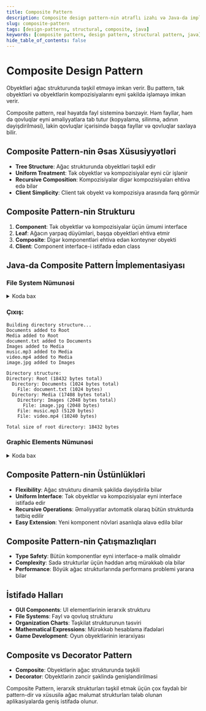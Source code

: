 ```yaml
---
title: Composite Pattern
description: Composite design pattern-nin ətraflı izahı və Java-da implementasiyası
slug: composite-pattern
tags: [design-patterns, structural, composite, java]
keywords: [composite pattern, design pattern, structural pattern, java]
hide_table_of_contents: false
---
```


# Composite Design Pattern

Obyektləri ağac strukturunda təşkil etməyə imkan verir. Bu pattern, tək obyektləri və obyektlərin kompozisiyalarını eyni şəkildə işləməyə imkan verir.

Composite pattern, real həyatda fayl sisteminə bənzəyir. Həm fayllar, həm də qovluqlar eyni əməliyyatlara tab tutur (kopyalama, silinmə, adının dəyişdirilməsi), lakin qovluqlar içərisində başqa fayllar və qovluqlar saxlaya bilir.

## Composite Pattern-nin Əsas Xüsusiyyətləri

- **Tree Structure**: Ağac strukturunda obyektləri təşkil edir
- **Uniform Treatment**: Tək obyektlər və kompozisiyalar eyni cür işlənir
- **Recursive Composition**: Kompozisiyalar digər kompozisiyaları ehtiva edə bilər
- **Client Simplicity**: Client tək obyekt və kompozisiya arasında fərq görmür

## Composite Pattern-nin Strukturu

1. **Component**: Tək obyektlər və kompozisiyalar üçün ümumi interface
2. **Leaf**: Ağacın yarpaq düyümləri, başqa obyektləri ehtiva etmir
3. **Composite**: Digər komponentləri ehtiva edən konteyner obyekti
4. **Client**: Component interface-i istifadə edən class

## Java-da Composite Pattern İmplementasiyası

### File System Nümunəsi

<details>
<summary>Koda bax</summary>

```java
// Component interface
interface FileSystemComponent {
    void showDetails();
    long getSize();
    String getName();
}

// Leaf class - File
class File implements FileSystemComponent {
    private String name;
    private long size;
    
    public File(String name, long size) {
        this.name = name;
        this.size = size;
    }
    
    @Override
    public void showDetails() {
        System.out.println("File: " + name + " (" + size + " bytes)");
    }
    
    @Override
    public long getSize() {
        return size;
    }
    
    @Override
    public String getName() {
        return name;
    }
}

// Composite class - Directory
class Directory implements FileSystemComponent {
    private String name;
    private java.util.List<FileSystemComponent> components = new java.util.ArrayList<>();
    
    public Directory(String name) {
        this.name = name;
    }
    
    public void addComponent(FileSystemComponent component) {
        components.add(component);
        System.out.println(component.getName() + " added to " + name);
    }
    
    public void removeComponent(FileSystemComponent component) {
        components.remove(component);
        System.out.println(component.getName() + " removed from " + name);
    }
    
    @Override
    public void showDetails() {
        System.out.println("Directory: " + name + " (" + getSize() + " bytes total)");
        
        for (FileSystemComponent component : components) {
            System.out.print("  ");
            component.showDetails();
        }
    }
    
    @Override
    public long getSize() {
        long totalSize = 0;
        for (FileSystemComponent component : components) {
            totalSize += component.getSize();
        }
        return totalSize;
    }
    
    @Override
    public String getName() {
        return name;
    }
    
    public java.util.List<FileSystemComponent> getComponents() {
        return components;
    }
}

// Client code
public class CompositePatternDemo {
    public static void main(String[] args) {
        // Create files
        File file1 = new File("document.txt", 1024);
        File file2 = new File("image.jpg", 2048);
        File file3 = new File("music.mp3", 5120);
        File file4 = new File("video.mp4", 10240);
        
        // Create directories
        Directory rootDir = new Directory("Root");
        Directory documentsDir = new Directory("Documents");
        Directory mediaDir = new Directory("Media");
        Directory imagesDir = new Directory("Images");
        
        // Build directory structure
        System.out.println("Building directory structure...");
        rootDir.addComponent(documentsDir);
        rootDir.addComponent(mediaDir);
        
        documentsDir.addComponent(file1);
        
        mediaDir.addComponent(imagesDir);
        mediaDir.addComponent(file3);
        mediaDir.addComponent(file4);
        
        imagesDir.addComponent(file2);
        
        System.out.println("\nDirectory structure:");
        rootDir.showDetails();
        
        System.out.println("\nTotal size of root directory: " + rootDir.getSize() + " bytes");
    }
}
```

</details>

### Çıxış:
```
Building directory structure...
Documents added to Root
Media added to Root
document.txt added to Documents
Images added to Media
music.mp3 added to Media
video.mp4 added to Media
image.jpg added to Images

Directory structure:
Directory: Root (18432 bytes total)
  Directory: Documents (1024 bytes total)
    File: document.txt (1024 bytes)
  Directory: Media (17408 bytes total)
    Directory: Images (2048 bytes total)
      File: image.jpg (2048 bytes)
    File: music.mp3 (5120 bytes)
    File: video.mp4 (10240 bytes)

Total size of root directory: 18432 bytes
```

### Graphic Elements Nümunəsi

<details>
<summary>Koda bax</summary>

```java
// Component interface for graphics
interface Graphic {
    void draw();
    void move(int x, int y);
    int getArea();
}

// Leaf class - Circle
class Circle implements Graphic {
    private int x, y, radius;
    
    public Circle(int x, int y, int radius) {
        this.x = x;
        this.y = y;
        this.radius = radius;
    }
    
    @Override
    public void draw() {
        System.out.println("Drawing Circle at (" + x + ", " + y + ") with radius " + radius);
    }
    
    @Override
    public void move(int deltaX, int deltaY) {
        this.x += deltaX;
        this.y += deltaY;
        System.out.println("Circle moved to (" + x + ", " + y + ")");
    }
    
    @Override
    public int getArea() {
        return (int) (Math.PI * radius * radius);
    }
}

// Leaf class - Rectangle
class Rectangle implements Graphic {
    private int x, y, width, height;
    
    public Rectangle(int x, int y, int width, int height) {
        this.x = x;
        this.y = y;
        this.width = width;
        this.height = height;
    }
    
    @Override
    public void draw() {
        System.out.println("Drawing Rectangle at (" + x + ", " + y + ") with size " + width + "x" + height);
    }
    
    @Override
    public void move(int deltaX, int deltaY) {
        this.x += deltaX;
        this.y += deltaY;
        System.out.println("Rectangle moved to (" + x + ", " + y + ")");
    }
    
    @Override
    public int getArea() {
        return width * height;
    }
}

// Composite class - Group
class GraphicGroup implements Graphic {
    private String name;
    private java.util.List<Graphic> graphics = new java.util.ArrayList<>();
    
    public GraphicGroup(String name) {
        this.name = name;
    }
    
    public void add(Graphic graphic) {
        graphics.add(graphic);
        System.out.println("Graphic added to group: " + name);
    }
    
    public void remove(Graphic graphic) {
        graphics.remove(graphic);
        System.out.println("Graphic removed from group: " + name);
    }
    
    @Override
    public void draw() {
        System.out.println("Drawing group: " + name);
        for (Graphic graphic : graphics) {
            graphic.draw();
        }
    }
    
    @Override
    public void move(int deltaX, int deltaY) {
        System.out.println("Moving group: " + name);
        for (Graphic graphic : graphics) {
            graphic.move(deltaX, deltaY);
        }
    }
    
    @Override
    public int getArea() {
        int totalArea = 0;
        for (Graphic graphic : graphics) {
            totalArea += graphic.getArea();
        }
        return totalArea;
    }
}

// Client code for graphics demo
public class GraphicsCompositeDemo {
    public static void main(String[] args) {
        // Create individual graphics
        Circle circle1 = new Circle(10, 20, 5);
        Circle circle2 = new Circle(30, 40, 8);
        Rectangle rect1 = new Rectangle(0, 0, 20, 15);
        Rectangle rect2 = new Rectangle(50, 60, 25, 10);
        
        // Create groups
        GraphicGroup shapeGroup = new GraphicGroup("Shapes");
        GraphicGroup allGraphics = new GraphicGroup("All Graphics");
        
        // Build composite structure
        System.out.println("Building composite structure...");
        shapeGroup.add(circle1);
        shapeGroup.add(rect1);
        
        allGraphics.add(shapeGroup);
        allGraphics.add(circle2);
        allGraphics.add(rect2);
        
        System.out.println("\nDrawing all graphics:");
        allGraphics.draw();
        
        System.out.println("\nTotal area: " + allGraphics.getArea());
        
        System.out.println("\nMoving all graphics by (10, 10):");
        allGraphics.move(10, 10);
    }
}
```

</details>

## Composite Pattern-nin Üstünlükləri

- **Flexibility**: Ağac strukturu dinamik şəkildə dəyişdirilə bilər
- **Uniform Interface**: Tək obyektlər və kompozisiyalar eyni interface istifadə edir
- **Recursive Operations**: Əməliyyatlar avtomatik olaraq bütün strukturda tətbiq edilir
- **Easy Extension**: Yeni komponent növləri asanlıqla əlavə edilə bilər

## Composite Pattern-nin Çatışmazlıqları

- **Type Safety**: Bütün komponentlər eyni interface-ə malik olmalıdır
- **Complexity**: Sadə strukturlar üçün həddən artıq mürəkkəb ola bilər
- **Performance**: Böyük ağac strukturlarında performans problemi yarana bilər

## İstifadə Halları

- **GUI Components**: UI elementlərinin ierarxik strukturu
- **File Systems**: Fayl və qovluq strukturu
- **Organization Charts**: Təşkilat strukturunun təsviri
- **Mathematical Expressions**: Mürəkkəb hesablama ifadələri
- **Game Development**: Oyun obyektlərinin ierarxiyası

## Composite vs Decorator Pattern

- **Composite**: Obyektlərin ağac strukturunda təşkili
- **Decorator**: Obyektlərin zəncir şəklində genişləndirilməsi

Composite Pattern, ierarxik strukturları təşkil etmək üçün çox faydalı bir pattern-dir və xüsusilə ağac məlumat strukturları tələb olunan aplikasiyalarda geniş istifadə olunur.